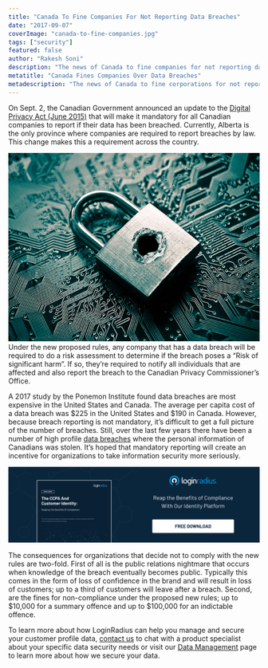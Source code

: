 ```yaml
---
title: "Canada To Fine Companies For Not Reporting Data Breaches"
date: "2017-09-07"
coverImage: "canada-to-fine-companies.jpg"
tags: ["security"]
featured: false 
author: "Rakesh Soni"
description: "The news of Canada to fine companies for not reporting data breaches is making headlines these days. Know what it means for your business."
metatitle: "Canada Fines Companies Over Data Breaches"
metadescription: "The news of Canada to fine corporations for not reporting data breaches is making headlines these days. Know what it means for your company."
---
```


On Sept. 2, the Canadian Government announced an update to the [Digital Privacy Act (June 2015)](https://laws-lois.justice.gc.ca/eng/annualstatutes/2015_32/page-1.html) that will make it mandatory for all Canadian companies to report if their data has been breached. Currently, Alberta is the only province where companies are required to report breaches by law. This change makes this a requirement across the country.

![Data Breach](05_aftermath-100703535-large.jpg)Under the new proposed rules, any company that has a data breach will be required to do a risk assessment to determine if the breach poses a “Risk of significant harm”. If so, they’re required to notify all individuals that are affected and also report the breach to the Canadian Privacy Commissioner’s Office. 

A 2017 study by the Ponemon Institute found data breaches are most expensive in the United States and Canada. The average per capita cost of a data breach was $225 in the United States and $190 in Canada. However, because breach reporting is not mandatory, it’s difficult to get a full picture of the number of breaches. Still, over the last few years there have been a number of high profile [data breaches](https://www.loginradius.com/blog/2019/01/how-do-i-know-if-my-email-has-been-leaked-in-a-data-breach/) where the personal information of Canadians was stolen. It’s hoped that mandatory reporting will create an incentive for organizations to take information security more seriously.

[![ccpa-customer-identity](ccpa-customer-identity.png)](https://www.loginradius.com/resource/the-ccpa-and-customer-identity)


The consequences for organizations that decide not to comply with the new rules are two-fold. First of all is the public relations nightmare that occurs when knowledge of the breach eventually becomes public. Typically this comes in the form of loss of confidence in the brand and will result in loss of customers; up to a third of customers will leave after a breach. Second, are the fines for non-compliance under the proposed new rules; up to $10,000 for a summary offence and up to $100,000 for an indictable offence. 

To learn more about how LoginRadius can help you manage and secure your customer profile data, [contact us](https://www.loginradius.com/contact-sales/) to chat with a product specialist about your specific data security needs or visit our [Data Management](https://www.loginradius.com/data-management-and-governance/) page to learn more about how we secure your data.
